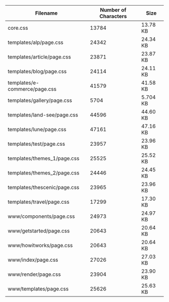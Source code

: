| Filename                      | Number of Characters | Size     |
| ----------------------------- | -------------------- | -------- |
| core.css                      | 13784                | 13.78 KB |
| templates/alp/page.css        | 24342                | 24.34 KB |
| templates/article/page.css    | 23871                | 23.87 KB |
| templates/blog/page.css       | 24114                | 24.11 KB |
| templates/e-commerce/page.css | 41579                | 41.58 KB |
| templates/gallery/page.css    | 5704                 | 5.704 KB |
| templates/land-see/page.css   | 44596                | 44.60 KB |
| templates/lune/page.css       | 47161                | 47.16 KB |
| templates/test/page.css       | 23957                | 23.96 KB |
| templates/themes_1/page.css   | 25525                | 25.52 KB |
| templates/themes_2/page.css   | 24446                | 24.45 KB |
| templates/thescenic/page.css  | 23965                | 23.96 KB |
| templates/travel/page.css     | 17299                | 17.30 KB |
| www/components/page.css       | 24973                | 24.97 KB |
| www/getstarted/page.css       | 20643                | 20.64 KB |
| www/howitworks/page.css       | 20643                | 20.64 KB |
| www/index/page.css            | 27026                | 27.03 KB |
| www/render/page.css           | 23904                | 23.90 KB |
| www/templates/page.css        | 25626                | 25.63 KB |